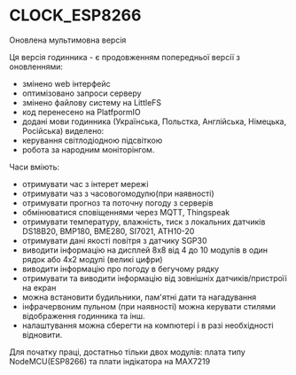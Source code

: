 # CLOCK_ESP8266
Оновлена мультимовна версія

Ця версія годинника - є продовженням попередньої версії з оновленнями:
- змінено web інтерфейс
- оптимізовано запроси серверу
- змінено файлову систему на LittleFS
- код перенесено на PlatfpormIO
- додані мови годинника (Українська, Польстка, Англійська, Німецька, Російська)
виделено:
- керування світлодіодною підсвіткою
- робота за народним моніторінгом.

Часи вміють:
- отримувати час з інтерет мережі
- отримувати чаз з часовогомодулю(при наявності)
- отримувати прогноз та поточну погоду з серверів
- обмінюватися сповіщеннями через MQTT, Thingspeak
- отримувати температуру, влажність, тиск з локальних датчиків DS18B20, BMP180, BME280, SI7021, ATH10-20
- отримувати дані якості повітря з датчику SGP30
- виводити інформацію на дисплей 8х8 від 4 до 10 модулів в один рядок або 4х2 модулі (великі цифри)
- виводити інформацію про погоду в бегучому рядку
- отримувати та виводити інформацію від зовнішніх датчиків/пристроїі на екран
- можна встановити будильники, пам'ятні дати та нагадування
- інфрачервоним пульном (при наявності) можна керувати стилями відображення годинника та інш. 
- налаштування можна сберегти на компютері і в разі необхідності відновити.

Для початку праці, достатньо тільки двох модулів: плата типу NodeMCU(ESP8266) та плати індікатора на MAX7219
